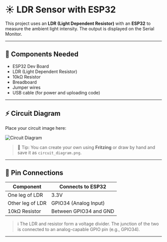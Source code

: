 # ☀️ LDR Sensor with ESP32

This project uses an **LDR (Light Dependent Resistor)** with an **ESP32** to measure the ambient light intensity. The output is displayed on the Serial Monitor.

---

## 🧰 Components Needed

- ESP32 Dev Board  
- LDR (Light Dependent Resistor)  
- 10kΩ Resistor  
- Breadboard  
- Jumper wires  
- USB cable (for power and uploading code)  

---

## ⚡ Circuit Diagram

Place your circuit image here:

![Circuit Diagram](circuit_diagram.png)

> 📝 Tip: You can create your own using **Fritzing** or draw by hand and save it as `circuit_diagram.png`.

---

## 🔌 Pin Connections

| Component   | Connects to ESP32      |
|-------------|------------------------|
| One leg of LDR  | 3.3V                  |
| Other leg of LDR | GPIO34 (Analog Input) |
| 10kΩ Resistor | Between GPIO34 and GND |

> ℹ️ The LDR and resistor form a voltage divider. The junction of the two is connected to an analog-capable GPIO pin (e.g., GPIO34).

---

